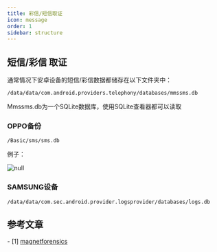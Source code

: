 ```yaml
---
title: 彩信/短信取证
icon: message
order: 1
sidebar: structure
---
```


## 短信/彩信 取证

通常情况下安卓设备的短信/彩信数据都储存在以下文件夹中：

```
/data/data/com.android.providers.telephony/databases/mmssms.db
```

Mmssms.db为一个SQLite数据库，使用SQLite查看器都可以读取

### OPPO备份

```
/Basic/sms/sms.db
```

例子：

![null](https://bu.dusays.com/2023/07/26/64c12e2513c55.png)

### SAMSUNG设备

```
/data/data/com.sec.android.provider.logsprovider/databases/logs.db
```

## 参考文章

\- [1] [magnetforensics](https://www.magnetforensics.com/blog/android-messaging-forensics-sms-mms-and-beyond/)